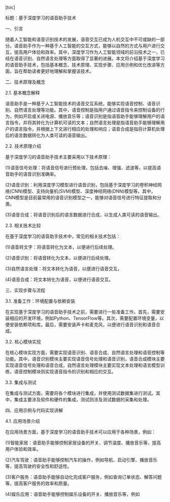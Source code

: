 
[toc]                    
                
                
标题：基于深度学习的语音助手技术

一、引言

随着人工智能和语音识别技术的发展，语音交互已成为人机交互中不可或缺的一部分。语音助手作为一种基于人工智能的交互方式，能够以自然的方式与用户进行交互，提高用户体验和效率。其中，深度学习作为人工智能领域的前沿技术之一，已经在语音识别、自然语言处理等方面取得了显著的进展。本文将介绍基于深度学习的语音助手技术，包括基本概念、技术原理、实现步骤、应用示例和优化改进等方面，旨在帮助读者更好地理解和掌握该技术。

二、技术原理及概念

2.1. 基本概念解释

语音助手是一种基于人工智能技术的语音交互系统，能够实现语音控制、语音识别、自然语言处理等功能。其中，语音控制是指用户通过语音指令来控制设备的行为，例如开启或关闭电源、播放音乐等；语音识别是指语音助手能够理解用户的语言指令，并将其转化为计算机可读的文本；自然语言处理是指语音助手能够理解用户的语言指令，并根据上下文进行相应的处理和响应；语音合成是指将计算机处理后的语言数据转化为人类可读的语音输出。

2.2. 技术原理介绍

基于深度学习的语音助手技术主要采用以下技术原理：

(1)语音信号处理：将语音信号进行预处理，包括去噪、增强、滤波等，以提高语音助手的语音识别准确率。

(2)语音识别：利用深度学习模型进行语音识别，包括基于深度学习的卷积神经网络(CNN)模型、支持向量机(SVM)模型、深度神经网络(DNN)模型等。其中，CNN模型是目前最常用的语音识别模型之一，能够对语音信号进行特征提取和分类。

(3)语音合成：将语音识别后的语言数据进行合成，以生成人类可读的语音输出。

2.3. 相关技术比较

在基于深度学习的语音助手技术中，常见的相关技术包括：

(1)语音转文字：将语音转化为文本，以便进行后续处理。

(2)语音识别：将语音转化为文本，以便进行后续处理。

(3)自然语言处理：将文本转化为语音，以便进行语音交互。

(4)语音合成：将文本转化为语音，以便进行语音交互。

三、实现步骤与流程

3.1. 准备工作：环境配置与依赖安装

在实现基于深度学习的语音助手技术之前，需要进行一些准备工作。首先，需要安装相应的开发环境，例如Python、TensorFlow等。其次，需要配置环境变量，以便安装依赖项和库。最后，需要安装声卡和麦克风，以便进行语音识别和语音合成。

3.2. 核心模块实现

在核心模块实现方面，需要实现语音识别、语音合成、自然语言处理和语音控制等功能。其中，语音识别模块主要实现语音信号处理和语音识别，语音合成模块主要实现语音信号处理和语音合成，自然语言处理模块主要实现文本处理和语言模型训练，语音控制模块则实现语音指令的识别和相应的交互。

3.3. 集成与测试

在集成与测试方面，需要将各个模块进行集成，并使用测试数据集进行测试。其中，集成主要涉及软件和硬件的集成，测试则涉及测试数据的采集和处理。

四、应用示例与代码实现讲解

4.1. 应用场景介绍

在应用场景方面，基于深度学习的语音助手技术可以应用于各种场景，例如：

(1)智能家居：语音助手能够控制家居设备的开关、调节温度、播放音乐等，提高用户体验和效率。

(2)汽车驾驶：语音助手能够控制汽车的操作，例如导航、启动引擎、播放音乐等，提高驾驶的安全性和舒适性。

(3)客户服务：语音助手能够自动化完成客户服务，例如查询订单状态、解答问题等，提高客户服务的效率和质量。

(4)娱乐应用：语音助手能够控制娱乐设备的开关、播放音乐等，例如


